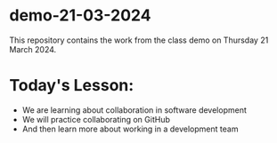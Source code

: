 # demo-21-03-2024
This repository contains the work from the class demo on Thursday 21 March 2024.

# Today's Lesson:
- We are learning about collaboration in software development
- We will practice collaborating on GitHub
- And then learn more about working in a development team